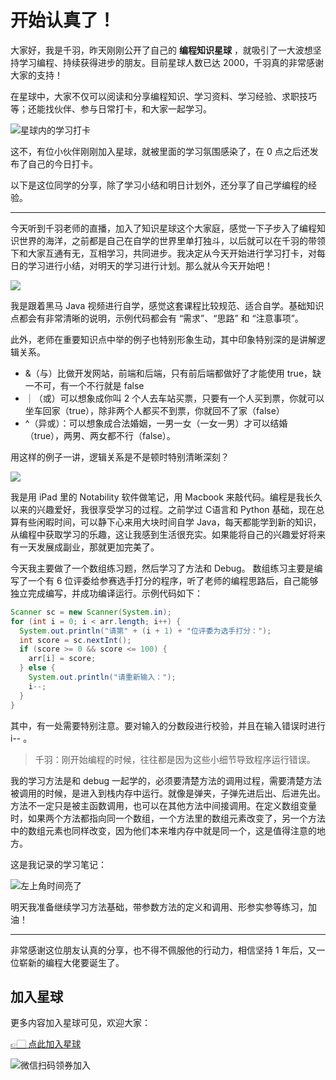 # 开始认真了！

大家好，我是千羽，昨天刚刚公开了自己的 **编程知识星球** ，就吸引了一大波想坚持学习编程、持续获得进步的朋友。目前星球人数已达 2000，千羽真的非常感谢大家的支持！

在星球中，大家不仅可以阅读和分享编程知识、学习资料、学习经验、求职技巧等；还能找伙伴、参与日常打卡，和大家一起学习。

![星球内的学习打卡](https://qiniuyun.code-nav.cn/image-20220219115257455.png)

这不，有位小伙伴刚刚加入星球，就被里面的学习氛围感染了，在 0 点之后还发布了自己的今日打卡。

以下是这位同学的分享，除了学习小结和明日计划外，还分享了自己学编程的经验。



---



今天听到千羽老师的直播，加入了知识星球这个大家庭，感觉一下子步入了编程知识世界的海洋，之前都是自己在自学的世界里单打独斗，以后就可以在千羽的带领下和大家互通有无，互相学习，共同进步。我决定从今天开始进行学习打卡，对每日的学习进行小结，对明天的学习进行计划。那么就从今天开始吧！

![](https://qiniuyun.code-nav.cn/image-20220219120602602.png)

我是跟着黑马 Java 视频进行自学，感觉这套课程比较规范、适合自学。基础知识点都会有非常清晰的说明，示例代码都会有 “需求”、“思路” 和 “注意事项”。

此外，老师在重要知识点中举的例子也特别形象生动，其中印象特别深的是讲解逻辑关系。

- &（与）比做开发网站，前端和后端，只有前后端都做好了才能使用 true，缺一不可，有一个不行就是 false
- ｜（或）可以想象成你叫 2 个人去车站买票，只要有一个人买到票，你就可以坐车回家（true），除非两个人都买不到票，你就回不了家（false）
- ^（异或）：可以想象成合法婚姻，一男一女（一女一男）才可以结婚（true），两男、两女都不行（false）。

用这样的例子一讲，逻辑关系是不是顿时特别清晰深刻？

![](https://qiniuyun.code-nav.cn/image-20220219121104375.png)

我是用 iPad 里的 Notability 软件做笔记，用 Macbook 来敲代码。编程是我长久以来的兴趣爱好，我很享受学习的过程。之前学过 C语言和 Python 基础，现在总算有些闲暇时间，可以静下心来用大块时间自学 Java，每天都能学到新的知识，从编程中获取学习的乐趣，这让我感到生活很充实。如果能将自己的兴趣爱好将来有一天发展成副业，那就更加完美了。

今天我主要做了一个数组练习题，然后学习了方法和 Debug。 数组练习主要是编写了一个有 6 位评委给参赛选手打分的程序，听了老师的编程思路后，自己能够独立完成编写，并成功编译运行。示例代码如下：

```java
Scanner sc = new Scanner(System.in);
for (int i = 0; i < arr.length; i++) {
  System.out.println("请第" + (i + 1) + "位评委为选手打分：");
  int score = sc.nextInt();
  if (score >= 0 && score <= 100) {
    arr[i] = score;
  } else {
    System.out.println("请重新输入：");
    i--;
  }
}
```

其中，有一处需要特别注意。要对输入的分数段进行校验，并且在输入错误时进行 i-- 。

> 千羽：刚开始编程的时候，往往都是因为这些小细节导致程序运行错误。

我的学习方法是和 debug 一起学的，必须要清楚方法的调用过程，需要清楚方法被调用的时候，是进入到栈内存中运行。就像是弹夹，子弹先进后出、后进先出。方法不一定只是被主函数调用，也可以在其他方法中间接调用。在定义数组变量时，如果两个方法都指向同一个数组，一个方法里的数组元素改变了，另一个方法中的数组元素也同样改变，因为他们本来堆内存中就是同一个，这是值得注意的地方。

这是我记录的学习笔记：

![左上角时间亮了](https://qiniuyun.code-nav.cn/75&e=1648742399&token=kIxbL07-8jAj8w1n4s9zv64FuZZNEATmlU_Vm6zD:5zhEDa8XJX1AZAhpo6uKOzODMvA=.jpeg)

明天我准备继续学习方法基础，带参数方法的定义和调用、形参实参等练习，加油！



---



非常感谢这位朋友认真的分享，也不得不佩服他的行动力，相信坚持 1 年后，又一位崭新的编程大佬要诞生了。


## 加入星球

更多内容加入星球可见，欢迎大家：

[👉🏻 点此加入星球](https://yuyuanweb.feishu.cn/wiki/SDtMwjR1DituVpkz5MLc3fZLnzb)

![微信扫码领券加入](https://www.codefather.cn/img/%E7%9F%A5%E8%AF%86%E6%98%9F%E7%90%83%E6%89%AB%E7%A0%81.jpeg)
